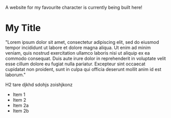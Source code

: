 A website for my favourite character is currently being built here!
# My Title

"Lorem ipsum dolor sit amet, consectetur adipiscing elit, sed do eiusmod tempor incididunt ut labore et dolore magna aliqua. Ut enim ad minim veniam, quis nostrud exercitation ullamco laboris nisi ut aliquip ex ea commodo consequat. Duis aute irure dolor in reprehenderit in voluptate velit esse cillum dolore eu fugiat nulla pariatur. Excepteur sint occaecat cupidatat non proident, sunt in culpa qui officia deserunt mollit anim id est laborum."

H2 tare djkhd sdohjs zoishjkonz

* Item 1
* Item 2
 * Item 2a
 * Item 2b
 
 
